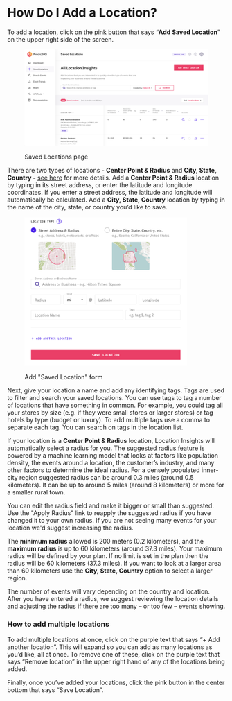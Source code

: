 # How Do I Add a Location?

To add a location, click on the pink button that says “**Add Saved Location**” on the upper right side of the screen.

<figure><img src="../.gitbook/assets/image (71).png" alt=""><figcaption><p>Saved Locations page</p></figcaption></figure>

There are two types of locations - **Center Point & Radius** and **City, State, Country -** [see here](what-is-the-difference-between-center-point-and-radius-and-city-state-country.md) for more details. Add a **Center Point & Radius** location by typing in its street address, or enter the latitude and longitude coordinates. If you enter a street address, the latitude and longitude will automatically be calculated. Add a **City, State, Country** location by typing in the name of the city, state, or country you’d like to save.&#x20;

<figure><img src="../.gitbook/assets/image (72).png" alt="" width="375"><figcaption><p>Add "Saved Location" form</p></figcaption></figure>

Next, give your location a name and add any identifying tags. Tags are used to filter and search your saved locations. You can use tags to tag a number of locations that have something in common. For example, you could tag all your stores by size (e.g. if they were small stores or larger stores) or tag hotels by type (budget or luxury). To add multiple tags use a comma to separate each tag. You can search on tags in the location list.

If your location is a **Center Point & Radius** location, Location Insights will automatically select a radius for you. The [suggested radius feature](https://www.predicthq.com/tools/suggested-radius) is powered by a machine learning model that looks at factors like population density, the events around a location, the customer’s industry, and many other factors to determine the ideal radius. For a densely populated inner-city region suggested radius can be around 0.3 miles (around 0.5 kilometers). It can be up to around 5 miles (around 8 kilometers) or more for a smaller rural town.

You can edit the radius field and make it bigger or small than suggested. Use the "Apply Radius" link to reapply the suggested radius if you have changed it to your own radius. If you are not seeing many events for your location we'd suggest increasing the radius.

The **minimum radius** allowed is 200 meters (0.2 kilometers), and the **maximum radius** is up to 60 kilometers (around 37.3 miles). Your maximum radius will be defined by your plan. If no limit is set in the plan then the radius will be 60 kilometers (37.3 miles). If you want to look at a larger area than 60 kilometers use the **City, State, Country** option to select a larger region.

The number of events will vary depending on the country and location. After you have entered a radius, we suggest reviewing the location details and adjusting the radius if there are too many – or too few – events showing.

### How to add multiple locations <a href="#how-to-add-multiple-locations" id="how-to-add-multiple-locations"></a>

To add multiple locations at once, click on the purple text that says “+ Add another location”. This will expand so you can add as many locations as you’d like, all at once. To remove one of these, click on the purple text that says “Remove location” in the upper right hand of any of the locations being added.

Finally, once you’ve added your locations, click the pink button in the center bottom that says “Save Location”.
